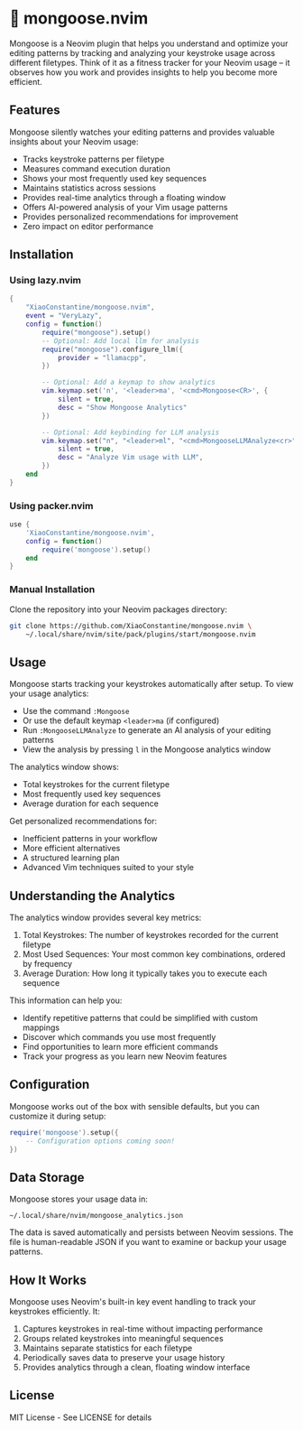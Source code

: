 # 🦦 mongoose.nvim

Mongoose is a Neovim plugin that helps you understand and optimize your editing patterns by tracking and analyzing your keystroke usage across different filetypes. Think of it as a fitness tracker for your Neovim usage – it observes how you work and provides insights to help you become more efficient.

## Features

Mongoose silently watches your editing patterns and provides valuable insights about your Neovim usage:

- Tracks keystroke patterns per filetype
- Measures command execution duration
- Shows your most frequently used key sequences
- Maintains statistics across sessions
- Provides real-time analytics through a floating window
- Offers AI-powered analysis of your Vim usage patterns
- Provides personalized recommendations for improvement
- Zero impact on editor performance

## Installation

### Using lazy.nvim

```lua
{
    "XiaoConstantine/mongoose.nvim",
    event = "VeryLazy",
    config = function()
        require("mongoose").setup()
        -- Optional: Add local llm for analysis
		require("mongoose").configure_llm({
			provider = "llamacpp",
		})

        -- Optional: Add a keymap to show analytics
        vim.keymap.set('n', '<leader>ma', '<cmd>Mongoose<CR>', {
            silent = true,
            desc = "Show Mongoose Analytics"
        })

		-- Optional: Add keybinding for LLM analysis
		vim.keymap.set("n", "<leader>ml", "<cmd>MongooseLLMAnalyze<cr>", {
			silent = true,
			desc = "Analyze Vim usage with LLM",
		})
    end
}
```

### Using packer.nvim

```lua
use {
    'XiaoConstantine/mongoose.nvim',
    config = function()
        require('mongoose').setup()
    end
}
```

### Manual Installation

Clone the repository into your Neovim packages directory:

```bash
git clone https://github.com/XiaoConstantine/mongoose.nvim \
    ~/.local/share/nvim/site/pack/plugins/start/mongoose.nvim
```

## Usage

Mongoose starts tracking your keystrokes automatically after setup. To view your usage analytics:

- Use the command `:Mongoose`
- Or use the default keymap `<leader>ma` (if configured)
- Run `:MongooseLLMAnalyze` to generate an AI analysis of your editing patterns
- View the analysis by pressing `l` in the Mongoose analytics window

The analytics window shows:
- Total keystrokes for the current filetype
- Most frequently used key sequences
- Average duration for each sequence

Get personalized recommendations for:
- Inefficient patterns in your workflow
- More efficient alternatives
- A structured learning plan
- Advanced Vim techniques suited to your style


## Understanding the Analytics

The analytics window provides several key metrics:

1. Total Keystrokes: The number of keystrokes recorded for the current filetype
2. Most Used Sequences: Your most common key combinations, ordered by frequency
3. Average Duration: How long it typically takes you to execute each sequence

This information can help you:
- Identify repetitive patterns that could be simplified with custom mappings
- Discover which commands you use most frequently
- Find opportunities to learn more efficient commands
- Track your progress as you learn new Neovim features

## Configuration

Mongoose works out of the box with sensible defaults, but you can customize it during setup:

```lua
require('mongoose').setup({
    -- Configuration options coming soon!
})
```

## Data Storage

Mongoose stores your usage data in:
```
~/.local/share/nvim/mongoose_analytics.json
```

The data is saved automatically and persists between Neovim sessions. The file is human-readable JSON if you want to examine or backup your usage patterns.

## How It Works

Mongoose uses Neovim's built-in key event handling to track your keystrokes efficiently. It:

1. Captures keystrokes in real-time without impacting performance
2. Groups related keystrokes into meaningful sequences
3. Maintains separate statistics for each filetype
4. Periodically saves data to preserve your usage history
5. Provides analytics through a clean, floating window interface


## License

MIT License - See LICENSE for details
